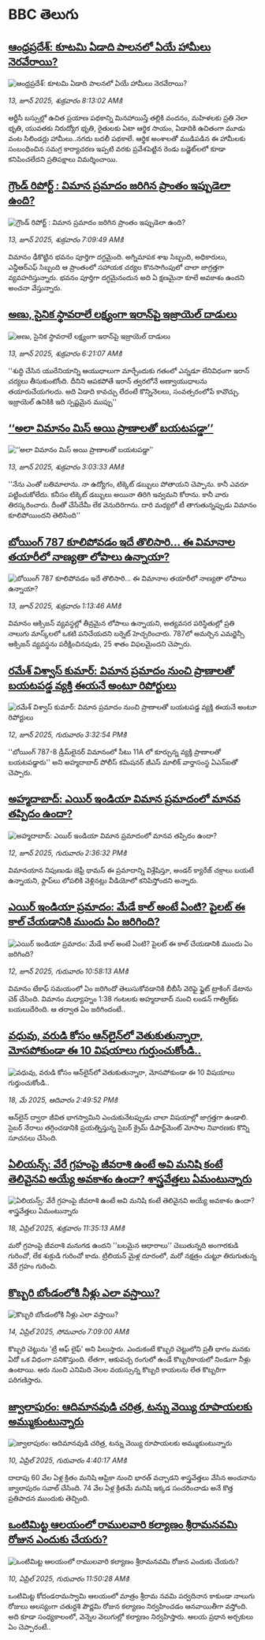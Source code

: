# BBC తెలుగు## [ఆంధ్రప్రదేశ్: కూటమి ఏడాది పాలనలో ఏయే హామీలు నెరవేరాయి? ](https://www.bbc.com/telugu/articles/c706pwnr6l8o?at_campaign=githubrss)![ఆంధ్రప్రదేశ్: కూటమి ఏడాది పాలనలో ఏయే హామీలు నెరవేరాయి? ](https://ichef.bbci.co.uk/ace/standard/240/cpsprodpb/55b2/live/d9eaa5c0-482c-11f0-bbaa-4bc03e0665b7.jpg)_13, జూన్ 2025, శుక్రవారం 8:13:02 AMకి_ఆర్టీసీ బస్సుల్లో ఉచిత ప్రయాణ పథకాన్ని మినహాయిస్తే తల్లికి వందనం, మహిళలకు ప్రతి నెలా భృతి, యువతకు నిరుద్యోగ భృతి, రైతులకు ఏటా ఆర్థిక సాయం, ఏడాదికి ఉచితంగా మూడు వంట సిలిండర్లు హామీలు..నగదు బదలీ పథకాలే.  ఆర్థిక అంశాలతో ముడిపడిన ఈ హామీలకు సంబంధించిన సమగ్ర కార్యాచరణ ఇప్పటి వరకు ప్రవేశపెట్టిన రెండు బడ్జెట్‌లలో కూడా కనిపించలేదని ప్రతిపక్షాలు విమర్శించాయి.## [గ్రౌండ్ రిపోర్ట్ : విమాన ప్రమాదం జరిగిన ప్రాంతం ఇప్పుడెలా ఉంది?](https://www.bbc.com/telugu/articles/ce8071111y0o?at_campaign=githubrss)![గ్రౌండ్ రిపోర్ట్ : విమాన ప్రమాదం జరిగిన ప్రాంతం ఇప్పుడెలా ఉంది?](https://ichef.bbci.co.uk/ace/standard/240/cpsprodpb/4d74/live/10400a20-4819-11f0-9471-e380f647874e.jpg)_13, జూన్ 2025, శుక్రవారం 7:09:49 AMకి_విమానం ఢీకొట్టిన భవనం పూర్తిగా దగ్ధమైంది. అగ్నిమాపక శాఖ సిబ్బంది, అధికారులు, ఎన్డీఆర్ఎఫ్ సిబ్బంది ఆ ప్రాంతంలో   సహాయక చర్యల కొనసాగింపులో  చాలా జాగ్రత్తగా వ్యవహరిస్తున్నారు. భవనం పూర్తిగా దగ్ధమైనందున  అది ఏ క్షణమైనా కూలే అవకాశం ఉందని అంచనా వేస్తున్నారు.## [అణు, సైనిక స్థావరాలే లక్ష్యంగా ఇరాన్‌పై ఇజ్రాయెల్ దాడులు ](https://www.bbc.com/telugu/articles/c74q28x1g0go?at_campaign=githubrss)![అణు, సైనిక స్థావరాలే లక్ష్యంగా ఇరాన్‌పై ఇజ్రాయెల్ దాడులు ](https://ichef.bbci.co.uk/ace/standard/240/cpsprodpb/365b/live/c7f78650-481b-11f0-84b6-6bf0f66205f1.jpg)_13, జూన్ 2025, శుక్రవారం 6:21:07 AMకి_''శుద్ధి చేసిన యురేనియాన్ని ఆయుధాలుగా మార్చేందుకు గతంలో ఎన్నడూ లేనివిధంగా ఇరాన్ చర్యలు తీసుకుంటోంది. దీనిని ఆపకపోతే ఇరాన్ త్వరలోనే అణ్వాయుధాలను తయారుచేయగలదు. అది ఏడాది కావచ్చు లేదంటే కొన్నినెలలు, సంవత్సరంలోపే కావొచ్చు.  ఇజ్రాయెల్ ఉనికికి ఇది స్పష్టమైన ముప్పు''## [‘‘అలా విమానం మిస్ అయి ప్రాణాలతో బయటపడ్డా’’](https://www.bbc.com/telugu/articles/c20nv016zvyo?at_campaign=githubrss)![‘‘అలా విమానం మిస్ అయి ప్రాణాలతో బయటపడ్డా’’](https://ichef.bbci.co.uk/ace/standard/240/cpsprodpb/0f9c/live/06719390-47fd-11f0-9710-0f82b7f564cc.jpg)_13, జూన్ 2025, శుక్రవారం 3:03:33 AMకి_''నేను ఎంతో బతిమాలాను. నా ఉద్యోగం, టిక్కెట్ డబ్బులు పోతాయని చెప్పాను. కానీ ఎవరూ పట్టించుకోలేదు. కనీసం టిక్కెట్ డబ్బులు అయినా తిరిగి ఇవ్వమని కోరాను. కానీ వారు తిరస్కరించారు. దీంతో చేసేదేమీ లేక వెనుదిరిగాను. దారి మధ్యలో టీ తాగుతున్నప్పుడు విమానం కూలిపోయిందని తెలిసింది''## [బోయింగ్ 787 కూలిపోవడం ఇదే తొలిసారి... ఈ విమానాల తయారీలో నాణ్యతా లోపాలు ఉన్నాయా? ](https://www.bbc.com/telugu/articles/c1ld32r0gvyo?at_campaign=githubrss)![బోయింగ్ 787 కూలిపోవడం ఇదే తొలిసారి... ఈ విమానాల తయారీలో నాణ్యతా లోపాలు ఉన్నాయా? ](https://ichef.bbci.co.uk/ace/standard/240/cpsprodpb/6ff3/live/fe2fbd30-47f0-11f0-b9e1-4f4dbcc370d1.jpg)_13, జూన్ 2025, శుక్రవారం 1:13:46 AMకి_విమానం ఆక్సిజన్ వ్యవస్థల్లో తీవ్రమైన లోపాలు ఉన్నాయని, అత్యవసర పరిస్థితుల్లో ప్రతి నాలుగు మాస్క్‌లలో ఒకటి పనిచేయదని బర్నెట్ హెచ్చరించారు. 787లో అమర్చిన ఎమర్జెన్సీ ఆక్సిజన్ వ్యవస్థను పరీక్షించినపుడు,  25 శాతం విఫలమైందని చెప్పారు.## [రమేశ్ విశ్వాస్ కుమార్: విమాన ప్రమాదం నుంచి ప్రాణాలతో బయటపడ్డ వ్యక్తి ఈయనే అంటూ రిపోర్టులు](https://www.bbc.com/telugu/articles/cvgd0zex277o?at_campaign=githubrss)![రమేశ్ విశ్వాస్ కుమార్: విమాన ప్రమాదం నుంచి ప్రాణాలతో బయటపడ్డ వ్యక్తి ఈయనే అంటూ రిపోర్టులు](https://ichef.bbci.co.uk/ace/standard/240/cpsprodpb/6d1c/live/4cd50880-479e-11f0-84b6-6bf0f66205f1.jpg)_12, జూన్ 2025, గురువారం 3:32:54 PMకి_''బోయింగ్ 787-8 డ్రీమ్‌లైనర్ విమానంలో సీటు 11A లో కూర్చున్న వ్యక్తి ప్రాణాలతో బయటపడ్డారు'' అని అహ్మదాబాద్ పోలీస్ కమిషనర్ జీఎస్ మాలిక్ వార్తాసంస్థ ఏఎన్ఐతో చెప్పారు.## [అహ్మదాబాద్: ఎయిర్ ఇండియా విమాన ప్రమాదంలో మానవ తప్పిదం ఉందా?](https://www.bbc.com/telugu/articles/cx2ew4qp285o?at_campaign=githubrss)![అహ్మదాబాద్: ఎయిర్ ఇండియా విమాన ప్రమాదంలో మానవ తప్పిదం ఉందా?](https://ichef.bbci.co.uk/ace/standard/240/cpsprodpb/228a/live/f3f55cb0-4798-11f0-852d-2b00931dcf75.jpg)_12, జూన్ 2025, గురువారం 2:36:32 PMకి_విమానయాన నిపుణుడు జెఫ్రీ థామస్ ఈ ప్రమాదాన్ని విశ్లేషిస్తూ, అండర్ క్యారేజ్ చక్రాలు బయటే ఉన్నాయని, ఫ్లాప్‌లు లోపలికి వెళ్లినట్లు వీడియోలో కనిపిస్తోందని అన్నారు.## [ఎయిర్ ఇండియా ప్రమాదం: మేడే కాల్ అంటే ఏంటి? పైలట్ ఈ కాల్ చేయడానికి ముందు ఏం జరిగింది?](https://www.bbc.com/telugu/articles/cg71xy504vro?at_campaign=githubrss)![ఎయిర్ ఇండియా ప్రమాదం: మేడే కాల్ అంటే ఏంటి? పైలట్ ఈ కాల్ చేయడానికి ముందు ఏం జరిగింది?](https://ichef.bbci.co.uk/ace/standard/240/cpsprodpb/ab94/live/b5b43860-4778-11f0-84b6-6bf0f66205f1.jpg)_12, జూన్ 2025, గురువారం 10:58:13 AMకి_విమానం టేకాఫ్ సమయంలో ఏం జరిగిందో తెలుసుకోవడానికి బీబీసీ వెరిఫై ఫ్లైట్ ట్రాకింగ్ డేటాను చెక్ చేసింది. విమానం మధ్యాహ్నం 1:38 గంటలకు అహ్మదాబాద్ నుంచి లండన్ గాత్విక్‌కు బయలుదేరింది. ఆ తర్వాత ఏం జరిగిందంటే..## [వధువు, వరుడి కోసం ఆన్‌లైన్‌లో వెతుకుతున్నారా, మోసపోకుండా ఈ 10 విషయాలు గుర్తుంచుకోండి..](https://www.bbc.com/telugu/articles/c5yrny82136o?at_campaign=githubrss)![వధువు, వరుడి కోసం ఆన్‌లైన్‌లో వెతుకుతున్నారా, మోసపోకుండా ఈ 10 విషయాలు గుర్తుంచుకోండి..](https://ichef.bbci.co.uk/ace/standard/240/cpsprodpb/74cc/live/3f04f8a0-28fe-11f0-8c66-ebf25fc2cfef.jpg)_18, మే 2025, ఆదివారం 2:49:52 PMకి_ఆన్‌లైన్ ద్వారా జీవిత భాగస్వామిని ఎంచుకునేటప్పుడు చాలా విషయాల్లో జాగ్రత్తగా ఉండాలి. సైబర్ నేరాలు తగ్గించడానికి ప్రయత్నిస్తున్న సైబర్ క్రైమ్ డిపార్ట్‌మెంట్ మోసాల నివారణకు కొన్ని సూచనలు చేసింది.## [ఏలియన్స్: వేరే గ్రహంపై జీవరాశి ఉంటే అవి మనిషి కంటే తెలివైనవి అయ్యే అవకాశం ఉందా? శాస్త్రవేత్తలు ఏమంటున్నారు](https://www.bbc.com/telugu/articles/cn7xelz1r85o?at_campaign=githubrss)![ఏలియన్స్: వేరే గ్రహంపై జీవరాశి ఉంటే అవి మనిషి కంటే తెలివైనవి అయ్యే అవకాశం ఉందా? శాస్త్రవేత్తలు ఏమంటున్నారు](https://ichef.bbci.co.uk/ace/standard/240/cpsprodpb/b07b/live/a29a56f0-1b9b-11f0-a455-cf1d5f751d2f.png)_18, ఏప్రిల్ 2025, శుక్రవారం 11:35:13 AMకి_మరో గ్రహంపై జీవరాశి మనుగడ ఉందని ''బలమైన ఆధారాలు'' చెబుతున్నది అంగారకుడి గురించో, లేక శుక్రుడి గురించో కాదు. ట్రిలియన్ మైళ్ల దూరంలో, మరో నక్షత్రం చుట్టూ తిరుగుతున్న వేరే గ్రహం గురించి.## [కొబ్బరి బోండంలోకి నీళ్లు ఎలా వస్తాయి?](https://www.bbc.com/telugu/articles/czjn4mzxxy8o?at_campaign=githubrss)![కొబ్బరి బోండంలోకి నీళ్లు ఎలా వస్తాయి?](https://ichef.bbci.co.uk/ace/standard/240/cpsprodpb/46c5/live/684a55e0-18fd-11f0-8b11-7756b7b808cc.jpg)_14, ఏప్రిల్ 2025, సోమవారం 7:09:00 AMకి_కొబ్బరి చెట్టును 'ట్రీ ఆఫ్ లైఫ్' అని పిలుస్తారు. ఎందుకంటే కొబ్బరి చెట్టులోని ప్రతీ భాగం మనకు ఏదో ఒక విధంగా పనికొస్తుంది. లేతగా, ఆకుపచ్చ రంగులో ఉండే కొబ్బరికాయలో నిండుగా నీళ్లు ఉంటాయి. ఆరు నుంచి ఎనిమిది నెలల వయస్సున్న కొబ్బరి కాయలను లేత కొబ్బరిగా పరిగణిస్తారు.## [జ్వాలాపురం: ఆదిమానవుడి చరిత్ర, టన్ను వెయ్యి రూపాయలకు అమ్ముకుంటున్నారు ](https://www.bbc.com/telugu/articles/creqqnwdd5qo?at_campaign=githubrss)![జ్వాలాపురం: ఆదిమానవుడి చరిత్ర, టన్ను వెయ్యి రూపాయలకు అమ్ముకుంటున్నారు ](https://ichef.bbci.co.uk/ace/standard/240/cpsprodpb/765e/live/b472e2d0-15b4-11f0-842b-a7355694993d.jpg)_10, ఏప్రిల్ 2025, గురువారం 4:40:17 AMకి_దాదాపు 60 వేల ఏళ్ల క్రితం మనిషి ఆఫ్రికా నుంచి భారత్ వచ్చాడని శాస్త్రవేత్తలు వేసిన అంచనాను జ్వాలాపురం సవాల్ చేసింది. 74 వేల ఏళ్ల క్రితమే మనిషి ఇక్కడ సంచరించాడు అనే కొత్త ప్రతిపాదన ముందుకు తెచ్చింది.## [ఒంటిమిట్ట ఆలయంలో రాములవారి కల్యాణం శ్రీరామనవమి రోజున ఎందుకు చేయరు?](https://www.bbc.com/telugu/articles/ce822j5e465o?at_campaign=githubrss)![ఒంటిమిట్ట ఆలయంలో రాములవారి కల్యాణం శ్రీరామనవమి రోజున ఎందుకు చేయరు?](https://ichef.bbci.co.uk/ace/standard/240/cpsprodpb/fed5/live/25534d40-1601-11f0-b58a-6113af226972.jpg)_10, ఏప్రిల్ 2025, గురువారం 11:50:28 AMకి_ఒంటిమిట్ట కోదండరామస్వామి ఆలయంలో మాత్రం శ్రీరామ నవమి పర్వదినాన కాకుండా నాలుగు రోజులు ఆలస్యంగా చతుర్దశి పౌర్ణమి రోజున కల్యాణం నిర్వహించడం ఆనవాయితీగా వస్తోంది. అది కూడా సంధ్యకాలంలో, వెన్నెల వెలుగుల్లో కల్యాణం నిర్వహిస్తారు. ఆలయ ప్రధాన అర్చకులు ఏం చెప్పారంటే..